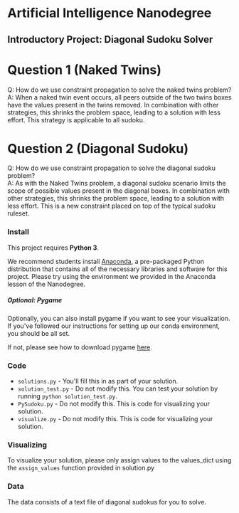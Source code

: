 # Artificial Intelligence Nanodegree
## Introductory Project: Diagonal Sudoku Solver

# Question 1 (Naked Twins)
Q: How do we use constraint propagation to solve the naked twins problem?  
A: When a naked twin event occurs, all peers outside of the two twins boxes have the values present in the twins removed.  In combination with other strategies, this
   shrinks the problem space, leading to a solution with less effort.  This strategy is applicable to all sudoku.

# Question 2 (Diagonal Sudoku)
Q: How do we use constraint propagation to solve the diagonal sudoku problem?  
A: As with the Naked Twins problem, a diagonal sudoku scenario limits the scope of possible values present in the diagonal boxes.  In combination with other strategies, this
   shrinks the problem space, leading to a solution with less effort.  This is a new constraint placed on top of the typical sudoku ruleset.

### Install

This project requires **Python 3**.

We recommend students install [Anaconda](https://www.continuum.io/downloads), a pre-packaged Python distribution that contains all of the necessary libraries and software for this project. 
Please try using the environment we provided in the Anaconda lesson of the Nanodegree.

##### Optional: Pygame

Optionally, you can also install pygame if you want to see your visualization. If you've followed our instructions for setting up our conda environment, you should be all set.

If not, please see how to download pygame [here](http://www.pygame.org/download.shtml).

### Code

* `solutions.py` - You'll fill this in as part of your solution.
* `solution_test.py` - Do not modify this. You can test your solution by running `python solution_test.py`.
* `PySudoku.py` - Do not modify this. This is code for visualizing your solution.
* `visualize.py` - Do not modify this. This is code for visualizing your solution.

### Visualizing

To visualize your solution, please only assign values to the values_dict using the ```assign_values``` function provided in solution.py

### Data

The data consists of a text file of diagonal sudokus for you to solve.
